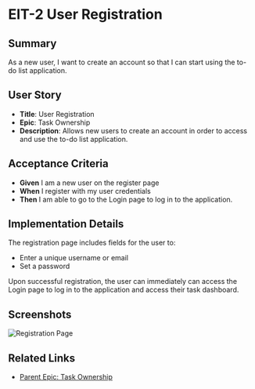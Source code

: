 # EIT-2 User Registration

## Summary
As a new user, I want to create an account so that I can start using the to-do list application.

## User Story
- **Title**: User Registration
- **Epic**: Task Ownership
- **Description**: Allows new users to create an account in order to access and use the to-do list application.

## Acceptance Criteria
- **Given** I am a new user on the register page
- **When** I register with my user credentials
- **Then** I am able to go to the Login page to log in to the application.

## Implementation Details
The registration page includes fields for the user to:
  - Enter a unique username or email
  - Set a password

Upon successful registration, the user can immediately can access the Login page to log in to the application and access their task dashboard.

## Screenshots
![Registration Page](./screenshots/registration-page.png)

## Related Links
- [Parent Epic: Task Ownership](../README.md)
